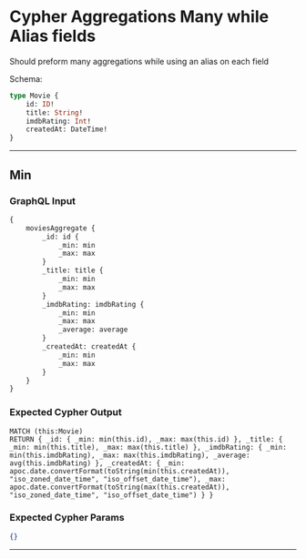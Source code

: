 # Cypher Aggregations Many while Alias fields

Should preform many aggregations while using an alias on each field

Schema:

```graphql
type Movie {
    id: ID!
    title: String!
    imdbRating: Int!
    createdAt: DateTime!
}
```

---

## Min

### GraphQL Input

```graphql
{
    moviesAggregate {
        _id: id {
            _min: min
            _max: max
        }
        _title: title {
            _min: min
            _max: max
        }
        _imdbRating: imdbRating {
            _min: min
            _max: max
            _average: average
        }
        _createdAt: createdAt {
            _min: min
            _max: max
        }
    }
}
```

### Expected Cypher Output

```cypher
MATCH (this:Movie)
RETURN { _id: { _min: min(this.id), _max: max(this.id) }, _title: { _min: min(this.title), _max: max(this.title) }, _imdbRating: { _min: min(this.imdbRating), _max: max(this.imdbRating), _average: avg(this.imdbRating) }, _createdAt: { _min: apoc.date.convertFormat(toString(min(this.createdAt)), "iso_zoned_date_time", "iso_offset_date_time"), _max: apoc.date.convertFormat(toString(max(this.createdAt)), "iso_zoned_date_time", "iso_offset_date_time") } }
```

### Expected Cypher Params

```json
{}
```

---
